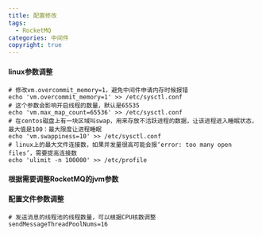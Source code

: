 ```yaml
---
title: 配置修改
tags:
  - RocketMQ
categories: 中间件
copyright: true
---
```


#### linux参数调整

```shell
# 修改vm.overcommit_memory=1，避免中间件申请内存时候报错
echo 'vm.overcommit_memory=1' >> /etc/sysctl.conf 
# 这个参数会影响开启线程的数量，默认是65535
echo 'vm.max_map_count=65536' >> /etc/sysctl.conf
# 在centos磁盘上有一块区域叫swap，用来存放不活跃进程的数据，让该进程进入睡眠状态，最大值是100：最大限度让进程睡眠
echo 'vm.swappiness=10' >> /etc/sysctl.conf
# linux上的最大文件连接数，如果并发量很高可能会报‘error: too many open files’，需要提高连接数
echo 'ulimit -n 100000' >> /etc/profile
```

#### 根据需要调整RocketMQ的jvm参数

#### 配置文件参数调整

```shell
# 发送消息的线程池的线程数量，可以根据CPU核数调整
sendMessageThreadPoolNums=16
```

